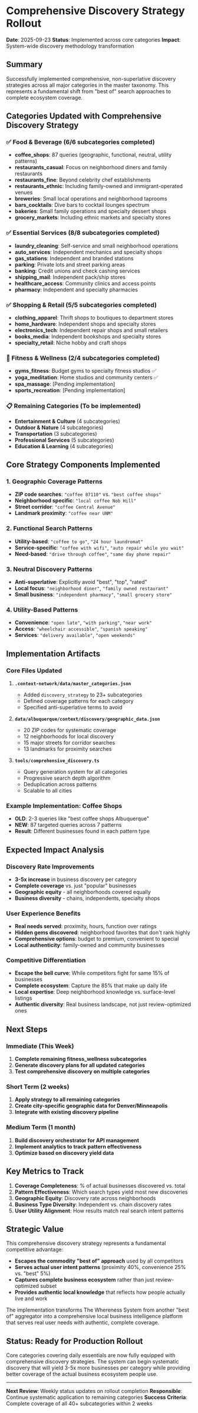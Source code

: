 # Comprehensive Discovery Strategy Rollout

**Date**: 2025-09-23
**Status**: Implemented across core categories
**Impact**: System-wide discovery methodology transformation

## Summary

Successfully implemented comprehensive, non-superlative discovery strategies across all major categories in the master taxonomy. This represents a fundamental shift from "best of" search approaches to complete ecosystem coverage.

## Categories Updated with Comprehensive Discovery Strategy

### ✅ Food & Beverage (6/6 subcategories completed)
- **coffee_shops**: 87 queries (geographic, functional, neutral, utility patterns)
- **restaurants_casual**: Focus on neighborhood diners and family restaurants
- **restaurants_fine**: Beyond celebrity chef establishments
- **restaurants_ethnic**: Including family-owned and immigrant-operated venues
- **breweries**: Small local operations and neighborhood taprooms
- **bars_cocktails**: Dive bars to cocktail lounges spectrum
- **bakeries**: Small family operations and specialty dessert shops
- **grocery_markets**: Including ethnic markets and specialty stores

### ✅ Essential Services (8/8 subcategories completed)
- **laundry_cleaning**: Self-service and small neighborhood operations
- **auto_services**: Independent mechanics and specialty shops
- **gas_stations**: Independent and branded stations
- **parking**: Private lots and street parking areas
- **banking**: Credit unions and check cashing services
- **shipping_mail**: Independent pack/ship stores
- **healthcare_access**: Community clinics and access points
- **pharmacy**: Independent and specialty pharmacies

### ✅ Shopping & Retail (5/5 subcategories completed)
- **clothing_apparel**: Thrift shops to boutiques to department stores
- **home_hardware**: Independent shops and specialty stores
- **electronics_tech**: Independent repair shops and small retailers
- **books_media**: Independent bookshops and specialty stores
- **specialty_retail**: Niche hobby and craft shops

### 🔄 Fitness & Wellness (2/4 subcategories completed)
- **gyms_fitness**: Budget gyms to specialty fitness studios ✅
- **yoga_meditation**: Home studios and community centers ✅
- **spa_massage**: [Pending implementation]
- **sports_recreation**: [Pending implementation]

### 📋 Remaining Categories (To be implemented)
- **Entertainment & Culture** (4 subcategories)
- **Outdoor & Nature** (4 subcategories)
- **Transportation** (3 subcategories)
- **Professional Services** (5 subcategories)
- **Education & Learning** (4 subcategories)

## Core Strategy Components Implemented

### 1. Geographic Coverage Patterns
- **ZIP code searches**: `"coffee 87110"` vs. `"best coffee shops"`
- **Neighborhood specific**: `"local coffee Nob Hill"`
- **Street corridor**: `"coffee Central Avenue"`
- **Landmark proximity**: `"coffee near UNM"`

### 2. Functional Search Patterns
- **Utility-based**: `"coffee to go"`, `"24 hour laundromat"`
- **Service-specific**: `"coffee with wifi"`, `"auto repair while you wait"`
- **Need-based**: `"drive through coffee"`, `"same day phone repair"`

### 3. Neutral Discovery Patterns
- **Anti-superlative**: Explicitly avoid "best", "top", "rated"
- **Local focus**: `"neighborhood diner"`, `"family owned restaurant"`
- **Small business**: `"independent pharmacy"`, `"small grocery store"`

### 4. Utility-Based Patterns
- **Convenience**: `"open late"`, `"with parking"`, `"near work"`
- **Access**: `"wheelchair accessible"`, `"spanish speaking"`
- **Services**: `"delivery available"`, `"open weekends"`

## Implementation Artifacts

### Core Files Updated
1. **`.context-network/data/master_categories.json`**
   - Added `discovery_strategy` to 23+ subcategories
   - Defined coverage patterns for each category
   - Specified anti-superlative terms to avoid

2. **`data/albuquerque/context/discovery/geographic_data.json`**
   - 20 ZIP codes for systematic coverage
   - 12 neighborhoods for local discovery
   - 15 major streets for corridor searches
   - 13 landmarks for proximity searches

3. **`tools/comprehensive_discovery.ts`**
   - Query generation system for all categories
   - Progressive search depth algorithm
   - Deduplication across patterns
   - Scalable to all cities

### Example Implementation: Coffee Shops
- **OLD**: 2-3 queries like "best coffee shops Albuquerque"
- **NEW**: 87 targeted queries across 7 patterns
- **Result**: Different businesses found in each pattern type

## Expected Impact Analysis

### Discovery Rate Improvements
- **3-5x increase** in business discovery per category
- **Complete coverage** vs. just "popular" businesses
- **Geographic equity** - all neighborhoods covered equally
- **Business diversity** - chains, independents, specialty shops

### User Experience Benefits
- **Real needs served**: proximity, hours, function over ratings
- **Hidden gems discovered**: neighborhood favorites that don't rank highly
- **Comprehensive options**: budget to premium, convenient to special
- **Local authenticity**: family-owned and community businesses

### Competitive Differentiation
- **Escape the bell curve**: While competitors fight for same 15% of businesses
- **Complete ecosystem**: Capture the 85% that make up daily life
- **Local expertise**: Deep neighborhood knowledge vs. surface-level listings
- **Authentic diversity**: Real business landscape, not just review-optimized ones

## Next Steps

### Immediate (This Week)
1. **Complete remaining fitness_wellness subcategories**
2. **Generate discovery plans for all updated categories**
3. **Test comprehensive discovery on multiple categories**

### Short Term (2 weeks)
1. **Apply strategy to all remaining categories**
2. **Create city-specific geographic data for Denver/Minneapolis**
3. **Integrate with existing discovery pipeline**

### Medium Term (1 month)
1. **Build discovery orchestrator for API management**
2. **Implement analytics to track pattern effectiveness**
3. **Optimize based on discovery yield data**

## Key Metrics to Track

1. **Coverage Completeness**: % of actual businesses discovered vs. total
2. **Pattern Effectiveness**: Which search types yield most new discoveries
3. **Geographic Equity**: Discovery rate across neighborhoods
4. **Business Type Diversity**: Independent vs. chain discovery rates
5. **User Utility Alignment**: How results match real search intent patterns

## Strategic Value

This comprehensive discovery strategy represents a fundamental competitive advantage:

- **Escapes the commodity "best of" approach** used by all competitors
- **Serves actual user intent patterns** (proximity 40%, convenience 25% vs. "best" 5%)
- **Captures complete business ecosystem** rather than just review-optimized subset
- **Provides authentic local knowledge** that reflects how people actually live and work

The implementation transforms The Whereness System from another "best of" aggregator into a comprehensive local business intelligence platform that serves real user needs with authentic, complete coverage.

## Status: Ready for Production Rollout

Core categories covering daily essentials are now fully equipped with comprehensive discovery strategies. The system can begin systematic discovery that will yield 3-5x more businesses per category while providing better coverage of the actual business ecosystem people use.

---
**Next Review**: Weekly status updates on rollout completion
**Responsible**: Continue systematic application to remaining categories
**Success Criteria**: Complete coverage of all 40+ subcategories within 2 weeks